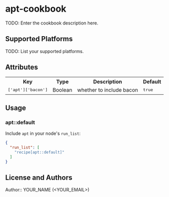 # apt-cookbook

TODO: Enter the cookbook description here.

## Supported Platforms

TODO: List your supported platforms.

## Attributes

<table>
  <tr>
    <th>Key</th>
    <th>Type</th>
    <th>Description</th>
    <th>Default</th>
  </tr>
  <tr>
    <td><tt>['apt']['bacon']</tt></td>
    <td>Boolean</td>
    <td>whether to include bacon</td>
    <td><tt>true</tt></td>
  </tr>
</table>

## Usage

### apt::default

Include `apt` in your node's `run_list`:

```json
{
  "run_list": [
    "recipe[apt::default]"
  ]
}
```

## License and Authors

Author:: YOUR_NAME (<YOUR_EMAIL>)
